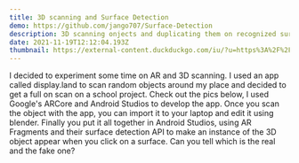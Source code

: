 ```yaml
---
title: 3D scanning and Surface Detection
demo: https://github.com/jango707/Surface-Detection
description: 3D scanning onjects and duplicating them on recognized surfaces
date: 2021-11-19T12:12:04.193Z
thumbnail: https://external-content.duckduckgo.com/iu/?u=https%3A%2F%2Fwww.andreasjakl.com%2Fwp-content%2Fuploads%2F2017%2F11%2FARCore-Brain.jpg&f=1&nofb=1
---
```

I decided to experiment some time on AR and 3D scanning. I used an app called display.land to scan random objects around my place and decided to get a full on scan on a school project. Check out the pics below, I used Google's ARCore and Android Studios to develop the app. Once you scan the object with the app, you can import it to your laptop and edit it using blender. Finally you put it all together in Android Studios, using AR Fragments and their surface detection API to make an instance of the 3D object appear when you click on a surface. Can you tell which is the real and the fake one?